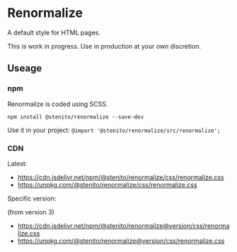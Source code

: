 # Renormalize

A default style for HTML pages.

This is work in progress. Use in production at your own discretion.

## Useage

### npm

Renormalize is coded using SCSS.

`npm install @stenito/renormalize --save-dev`

Use it in your project: `@import '@stenito/renormalize/src/renormalize';`

### CDN

Latest:

- <https://cdn.jsdelivr.net/npm/@stenito/renormalize/css/renormalize.css>
- <https://unpkg.com/@stenito/renormalize/css/renormalize.css>

Specific version:

(from version 3)

- <https://cdn.jsdelivr.net/npm/@stenito/renormalize@version/css/renormalize.css>
- <https://unpkg.com/@stenito/renormalize@version/css/renormalize.css>
